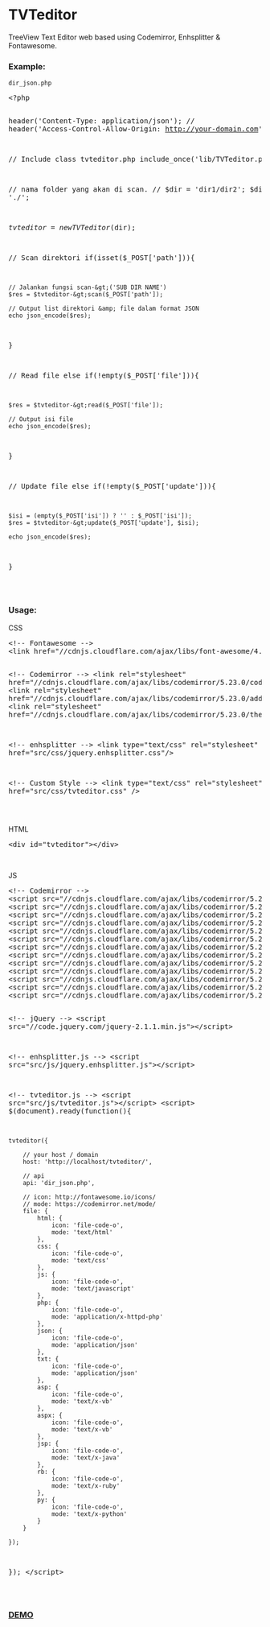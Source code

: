 # TVTeditor
TreeView Text Editor web based using Codemirror, Enhsplitter & Fontawesome.

<h3>Example:</h3>
<p><code>dir_json.php</code></p>
<pre>&lt;?php

header('Content-Type: application/json');
// header('Access-Control-Allow-Origin: http://your-domain.com');

// Include class tvteditor.php
include_once('lib/TVTeditor.php');

// nama folder yang akan di scan.
// $dir = 'dir1/dir2';
$dir = './';

$tvteditor =  new TVTeditor($dir);

// Scan direktori
if(isset($_POST['path'])){

    // Jalankan fungsi scan-&gt;('SUB DIR NAME')
    $res = $tvteditor-&gt;scan($_POST['path']);
    
    // Output list direktori &amp; file dalam format JSON
    echo json_encode($res);
    
}

// Read file
else if(!empty($_POST['file'])){

    $res = $tvteditor-&gt;read($_POST['file']);
    
    // Output isi file
    echo json_encode($res);

}

// Update file
else if(!empty($_POST['update'])){

    $isi = (empty($_POST['isi']) ? '' : $_POST['isi']);
    $res = $tvteditor-&gt;update($_POST['update'], $isi);
    
    echo json_encode($res);

}</pre>
<br>

<h3>Usage:</h3>
<p>CSS</p>
<pre>&lt;!-- Fontawesome --&gt;
&lt;link href="//cdnjs.cloudflare.com/ajax/libs/font-awesome/4.7.0/css/font-awesome.min.css" rel="stylesheet"&gt;

&lt;!-- Codemirror --&gt;
&lt;link rel="stylesheet" href="//cdnjs.cloudflare.com/ajax/libs/codemirror/5.23.0/codemirror.min.css"&gt;
&lt;link rel="stylesheet" href="//cdnjs.cloudflare.com/ajax/libs/codemirror/5.23.0/addon/dialog/dialog.min.css"&gt;
&lt;link rel="stylesheet" href="//cdnjs.cloudflare.com/ajax/libs/codemirror/5.23.0/theme/icecoder.min.css"&gt;

&lt;!-- enhsplitter --&gt;
&lt;link type="text/css" rel="stylesheet" href="src/css/jquery.enhsplitter.css"/&gt;

&lt;!-- Custom Style --&gt;
&lt;link type="text/css" rel="stylesheet" href="src/css/tvteditor.css" /&gt;</pre>
<br>
<p>HTML</p>
<pre>&lt;div id="tvteditor"&gt;&lt;/div&gt;</pre>
<br>
<p>JS</p>
<pre>&lt;!-- Codemirror --&gt;
&lt;script src="//cdnjs.cloudflare.com/ajax/libs/codemirror/5.23.0/codemirror.min.js"&gt;&lt;/script&gt;
&lt;script src="//cdnjs.cloudflare.com/ajax/libs/codemirror/5.23.0/mode/xml/xml.min.js"&gt;&lt;/script&gt;
&lt;script src="//cdnjs.cloudflare.com/ajax/libs/codemirror/5.23.0/mode/javascript/javascript.min.js"&gt;&lt;/script&gt;
&lt;script src="//cdnjs.cloudflare.com/ajax/libs/codemirror/5.23.0/mode/css/css.min.js"&gt;&lt;/script&gt;
&lt;script src="//cdnjs.cloudflare.com/ajax/libs/codemirror/5.23.0/mode/clike/clike.min.js"&gt;&lt;/script&gt;
&lt;script src="//cdnjs.cloudflare.com/ajax/libs/codemirror/5.23.0/mode/php/php.min.js"&gt;&lt;/script&gt;
&lt;script src="//cdnjs.cloudflare.com/ajax/libs/codemirror/5.23.0/mode/ruby/ruby.min.js"&gt;&lt;/script&gt;
&lt;script src="//cdnjs.cloudflare.com/ajax/libs/codemirror/5.23.0/mode/python/python.min.js"&gt;&lt;/script&gt;
&lt;script src="//cdnjs.cloudflare.com/ajax/libs/codemirror/5.23.0/mode/vb/vb.min.js"&gt;&lt;/script&gt;
&lt;script src="//cdnjs.cloudflare.com/ajax/libs/codemirror/5.23.0/mode/htmlmixed/htmlmixed.min.js"&gt;&lt;/script&gt;
&lt;script src="//cdnjs.cloudflare.com/ajax/libs/codemirror/5.23.0/addon/dialog/dialog.min.js"&gt;&lt;/script&gt;
&lt;script src="//cdnjs.cloudflare.com/ajax/libs/codemirror/5.23.0/addon/search/searchcursor.min.js"&gt;&lt;/script&gt;
&lt;script src="//cdnjs.cloudflare.com/ajax/libs/codemirror/5.23.0/addon/search/search.min.js"&gt;&lt;/script&gt;

&lt;!-- jQuery --&gt;
&lt;script src="//code.jquery.com/jquery-2.1.1.min.js"&gt;&lt;/script&gt;

&lt;!-- enhsplitter.js --&gt;
&lt;script src="src/js/jquery.enhsplitter.js"&gt;&lt;/script&gt;

&lt;!-- tvteditor.js --&gt;
&lt;script src="src/js/tvteditor.js"&gt;&lt;/script&gt;
&lt;script&gt;
$(document).ready(function(){

    tvteditor({
    
        // your host / domain
        host: 'http://localhost/tvteditor/',

        // api
        api: 'dir_json.php', 

        // icon: http://fontawesome.io/icons/
        // mode: https://codemirror.net/mode/
        file: {
            html: {
                icon: 'file-code-o',
                mode: 'text/html'
            },
            css: {
                icon: 'file-code-o',
                mode: 'text/css'
            },
            js: {
                icon: 'file-code-o',
                mode: 'text/javascript'
            },
            php: {
                icon: 'file-code-o',
                mode: 'application/x-httpd-php'
            },
            json: {
                icon: 'file-code-o',
                mode: 'application/json'
            },
            txt: {
                icon: 'file-code-o',
                mode: 'application/json'
            },
            asp: {
                icon: 'file-code-o',
                mode: 'text/x-vb'
            },
            aspx: {
                icon: 'file-code-o',
                mode: 'text/x-vb'
            },
            jsp: {
                icon: 'file-code-o',
                mode: 'text/x-java'
            },
            rb: {
                icon: 'file-code-o',
                mode: 'text/x-ruby'
            },
            py: {
                icon: 'file-code-o',
                mode: 'text/x-python'
            }
        }

    });

});
&lt;/script&gt;</pre>
<br>

<h3><a href="http://ibacor.com/file">DEMO</a></h3>
